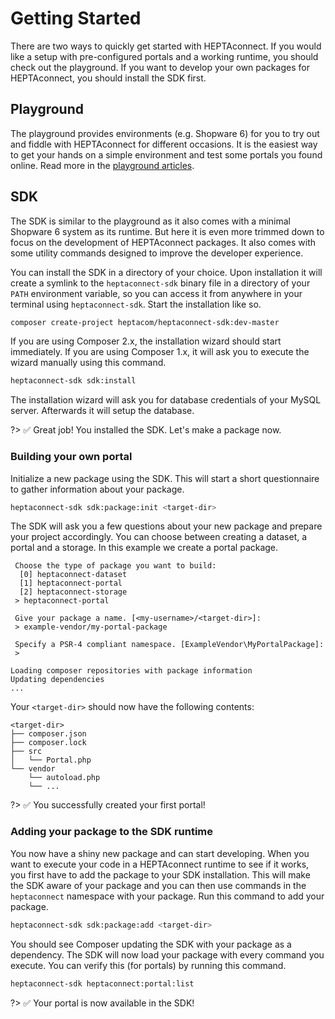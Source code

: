 # Getting Started

There are two ways to quickly get started with HEPTAconnect.
If you would like a setup with pre-configured portals and a working runtime, you should check out the playground.
If you want to develop your own packages for HEPTAconnect, you should install the SDK first.

## Playground

The playground provides environments (e.g. Shopware 6) for you to try out and fiddle with HEPTAconnect for different occasions.
It is the easiest way to get your hands on a simple environment and test some portals you found online.
Read more in the [playground articles](./playground/001-introduction.md).


## SDK

The SDK is similar to the playground as it also comes with a minimal Shopware 6 system as its runtime.
But here it is even more trimmed down to focus on the development of HEPTAconnect packages.
It also comes with some utility commands designed to improve the developer experience.

You can install the SDK in a directory of your choice.
Upon installation it will create a symlink to the `heptaconnect-sdk` binary file in a directory of your `PATH` environment variable, so you can access it from anywhere in your terminal using `heptaconnect-sdk`.
Start the installation like so.

```sh
composer create-project heptacom/heptaconnect-sdk:dev-master
```

If you are using Composer 2.x, the installation wizard should start immediately.
If you are using Composer 1.x, it will ask you to execute the wizard manually using this command.

```sh
heptaconnect-sdk sdk:install
```

The installation wizard will ask you for database credentials of your MySQL server.
Afterwards it will setup the database.

?> ✅ Great job! You installed the SDK. Let's make a package now.

### Building your own portal

Initialize a new package using the SDK.
This will start a short questionnaire to gather information about your package.

```sh
heptaconnect-sdk sdk:package:init <target-dir>
```

The SDK will ask you a few questions about your new package and prepare your project accordingly.
You can choose between creating a dataset, a portal and a storage.
In this example we create a portal package.

```
 Choose the type of package you want to build:
  [0] heptaconnect-dataset
  [1] heptaconnect-portal
  [2] heptaconnect-storage
 > heptaconnect-portal

 Give your package a name. [<my-username>/<target-dir>]:
 > example-vendor/my-portal-package

 Specify a PSR-4 compliant namespace. [ExampleVendor\MyPortalPackage]:
 > 

Loading composer repositories with package information
Updating dependencies
...
```

Your `<target-dir>` should now have the following contents:

```
<target-dir>
├── composer.json
├── composer.lock
├── src
│   └── Portal.php
└── vendor
    └── autoload.php
    └── ...
```

?> ✅ You successfully created your first portal!

### Adding your package to the SDK runtime

You now have a shiny new package and can start developing.
When you want to execute your code in a HEPTAconnect runtime to see if it works, you first have to add the package to your SDK installation.
This will make the SDK aware of your package and you can then use commands in the `heptaconnect` namespace with your package.
Run this command to add your package.

```sh
heptaconnect-sdk sdk:package:add <target-dir>
```

You should see Composer updating the SDK with your package as a dependency.
The SDK will now load your package with every command you execute.
You can verify this (for portals) by running this command.

```sh
heptaconnect-sdk heptaconnect:portal:list
```

?> ✅ Your portal is now available in the SDK!
